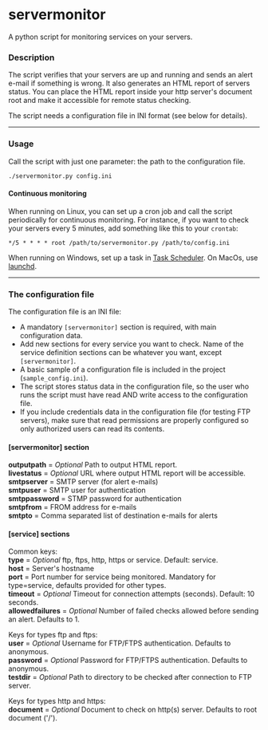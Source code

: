 # servermonitor
A python script for monitoring services on your servers.

### Description
The script verifies that your servers are up and running and sends an alert e-mail if something is wrong. It also generates an HTML report of servers status. You can place the HTML report inside your http server's document root and make it accessible for remote status checking.

The script needs a configuration file in INI format (see below for details).

---

### Usage
Call the script with just one parameter: the path to the configuration file.
```
./servermonitor.py config.ini
```

#### Continuous monitoring
When running on Linux, you can set up a cron job and call the script periodically for continuous monitoring. For instance, if you want to check your servers every 5 minutes, add something like this to your `crontab`:
```
*/5 * * * * root /path/to/servermonitor.py /path/to/config.ini
```
When running on Windows, set up a task in [Task Scheduler](https://en.wikipedia.org/wiki/Windows_Task_Scheduler). On MacOs, use [launchd](https://developer.apple.com/library/content/documentation/MacOSX/Conceptual/BPSystemStartup/Chapters/ScheduledJobs.html).

---

### The configuration file
The configuration file is an INI file:
* A mandatory `[servermonitor]` section is required, with main configuration data.
* Add new sections for every service you want to check. Name of the service definition sections can be whatever you want, except `[servermonitor]`.
* A basic sample of a configuration file is included in the project (`sample_config.ini`).
* The script stores status data in the configuration file, so the user who runs the script must have read AND write access to the configuration file.
* If you include credentials data in the configuration file (for testing FTP servers), make sure that read permissions are properly configured so only authorized users can read its contents.

#### [servermonitor] section
**outputpath** = _Optional_ Path to output HTML report.  
**livestatus** = _Optional_ URL where output HTML report will be accessible.  
**smtpserver** = SMTP server (for alert e-mails)  
**smtpuser** = SMTP user for authentication  
**smtppassword** = STMP password for authentication  
**smtpfrom** = FROM address for e-mails  
**smtpto** = Comma separated list of destination e-mails for alerts  

#### [service] sections
Common keys:  
**type** = _Optional_ ftp, ftps, http, https or service. Default: service.  
**host** = Server's hostname  
**port** = Port number for service being monitored. Mandatory for type=service, defaults provided for other types.  
**timeout** = _Optional_ Timeout for connection attempts (seconds). Default: 10 seconds.  
**allowedfailures** = _Optional_ Number of failed checks allowed before sending an alert. Defaults to 1.
  
Keys for types ftp and ftps:  
**user** = _Optional_ Username for FTP/FTPS authentication. Defaults to anonymous.  
**password** = _Optional_ Password for FTP/FTPS authentication. Defaults to anonymous.  
**testdir** = _Optional_ Path to directory to be checked after connection to FTP server.  
  
Keys for types http and https:  
**document** = _Optional_ Document to check on http(s) server. Defaults to root document ('/').  
